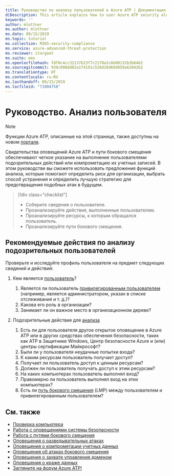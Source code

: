 ```yaml
---
title: Руководство по анализу пользователей в Azure ATP | Документация Майкрософт
d|Description: This article explains how to user Azure ATP security alerts to investigate a suspicious user.
keywords: ''
author: mlottner
ms.author: mlottner
ms.date: 09/15/2019
ms.topic: tutorial
ms.collection: M365-security-compliance
ms.service: azure-advanced-threat-protection
ms.reviewer: itargoet
ms.suite: ems
ms.openlocfilehash: fdf0c4cc32137b23f7c2170a2c8dd0132b3b6462
ms.sourcegitcommit: 939c098dd02a1f4191c528d10d69d059a62042b2
ms.translationtype: HT
ms.contentlocale: ru-RU
ms.lasthandoff: 09/15/2019
ms.locfileid: "71004758"
---
```

# <a name="tutorial-investigate-a-user"></a>Руководство. Анализ пользователя

> [!NOTE]
> Функции Azure ATP, описанные на этой странице, также доступны на новом [портале](https://portal.cloudappsecurity.com).

Свидетельства оповещений Azure ATP и пути бокового смещения обеспечивают четкое указание на выполнение пользователями подозрительных действий или компрометацию их учетных записей. В этом руководстве вы сможете использовать предложения функций анализа, которые помогают определить риск для организации, выбрать способ устранения и определить лучшую стратегию для предотвращения подобных атак в будущем.  

> [!div class="checklist"]
> * Соберите сведения о пользователе.
> * Проанализируйте действия, выполненные пользователем.
> * Проанализируйте ресурсы, к которым обращался пользователь.
> * Проанализируйте пути бокового смещения.

## <a name="recommended-investigation-steps-for-suspicious-users"></a>Рекомендуемые действия по анализу подозрительных пользователей

Проверьте и исследуйте профиль пользователя на предмет следующих сведений и действий:

1. Кем является [пользователь](entity-profiles.md)?
     1. Является ли пользователь [привилегированным пользователем](sensitive-accounts.md) (например, является администратором, указан в списке отслеживания и т. д.)?  
     2. Какова его роль в организации?
     3. Занимает ли он важное место в организационном дереве?

2. Подозрительные действия для [анализа](investigate-entity.md)
     1. Есть ли для пользователя другое открытое оповещение в Azure ATP или в других средствах обеспечения безопасности, таких как ATP в Защитнике Windows, Центр безопасности Azure и (или) центры сертификации Майкрософт?
     2. Были ли у пользователя неудачные попытки входа?
     3. К каким ресурсам пользователь получает доступ?  
     4. Получает ли пользователь доступ к ценным ресурсам?  
     5. Должен ли пользователь получать доступ к этим ресурсам?  
     6. На каких компьютерах пользователь выполнял вход? 
     7. Правомерно ли пользователь выполнял вход на этих компьютерах?
     8. Есть ли [путь бокового смещения](use-case-lateral-movement-path.md) (LMP) между пользователем и привилегированным пользователем?


## <a name="see-also"></a>См. также

- [Проверка компьютера](investigate-a-computer.md)
- [Работа с оповещениями системы безопасности](working-with-suspicious-activities.md)
- [Работа с путями бокового смещения](use-case-lateral-movement-path.md)
- [Оповещения о разведывательных атаках](atp-reconnaissance-alerts.md)
- [Оповещения о компрометации учетных данных](atp-compromised-credentials-alerts.md)
- [Оповещения об атаках бокового смещения](atp-lateral-movement-alerts.md)
- [Оповещения о захвате управления доменом](atp-domain-dominance-alerts.md)
- [Оповещения о краже данных](atp-exfiltration-alerts.md)
- [Загляните на форум Azure ATP!](https://aka.ms/azureatpcommunity)
